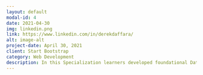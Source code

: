 ```yaml
---
layout: default
modal-id: 4
date: 2021-04-30
img: linkedin.png
link: https://www.linkedin.com/in/derekdaffara/
alt: image-alt
project-date: April 30, 2021
client: Start Bootstrap
category: Web Development
description: In this Specialization learners developed foundational Data Science skills to prepare them for a career or further learning that involves more advanced topics in Data Science. The specialization entailed understanding what is Data Science is and the various kinds of activities that a Data Scientist’s perform. It familiarized learners with various open source tools, like Jupyter notebooks, used by Data Scientists. It taught them about methodology involved in tackling data science problems. The specialization also provided knowledge of relational database concepts and the use of SQL to query databases. Learners completed hands-on labs and projects to apply their newly acquired skills and knowledge.
---
```

